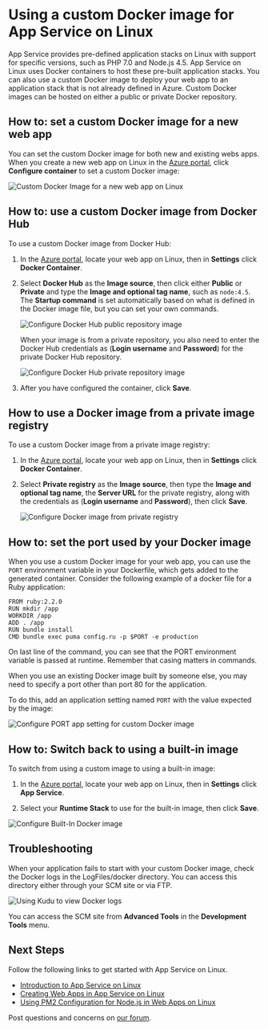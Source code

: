 <properties
    pageTitle="How to use a custom Docker image for Azure App Service on Linux | Azure"
    description="How to use a custom Docker image for App Service on Linux."
    keywords="azure app service, web app, linux, docker, container"
    services="app-service"
    documentationcenter=""
    author="naziml"
    manager="wpickett"
    editor="" />
<tags
    ms.assetid="b97bd4e6-dff0-4976-ac20-d5c109a559a8"
    ms.service="app-service"
    ms.workload="na"
    ms.tgt_pltfrm="na"
    ms.devlang="na"
    ms.topic="article"
    ms.date="11/16/2016"
    wacn.date=""
    ms.author="naziml" />

# Using a custom Docker image for App Service on Linux #

App Service provides pre-defined application stacks on Linux with support for specific versions, such as PHP 7.0 and Node.js 4.5. App Service on Linux uses Docker containers to host these pre-built application stacks. You can also use a custom Docker image to deploy your web app to an application stack that is not already defined in Azure. Custom Docker images can be hosted on either a public or private Docker repository.


## How to: set a custom Docker image for a new web app
You can set the custom Docker image for both new and existing webs apps. When you create a new web app on Linux in the [Azure portal](https://portal.azure.cn), click **Configure container** to set a custom Docker image:

![Custom Docker Image for a new web app on Linux][1]


## How to: use a custom Docker image from Docker Hub ##
To use a custom Docker image from Docker Hub:

1. In the [Azure portal](https://portal.azure.cn), locate your web app on Linux, then in **Settings** click **Docker Container**.

2.  Select **Docker Hub** as the **Image source**, then click either **Public** or **Private** and type the **Image and optional tag name**, such as `node:4.5`. The **Startup command** is set automatically based on what is defined in the Docker image file, but you can set your own commands.  

    ![Configure Docker Hub public repository image][2]

    When your image is from a private repository, you also need to enter the Docker Hub credentials as (**Login username** and **Password**) for the private Docker Hub repository.

    ![Configure Docker Hub private repository image][3]

3. After you have configured the container, click **Save**.

## How to use a Docker image from a private image registry ##
To use a custom Docker image from a private image registry:

1. In the [Azure portal](https://portal.azure.cn), locate your web app on Linux, then in **Settings** click **Docker Container**.

2.  Select **Private registry** as the **Image source**, then type the **Image and optional tag name**, the **Server URL** for the private registry, along with the credentials as (**Login username** and **Password**), then click **Save**.

	![Configure Docker image from private registry][4]


## How to: set the port used by your Docker image ##

When you use a custom Docker image for your web app, you can use the `PORT` environment variable in your Dockerfile, which gets added to the generated container. Consider the following example of a docker file for a Ruby application:

	FROM ruby:2.2.0
	RUN mkdir /app
	WORKDIR /app
	ADD . /app
	RUN bundle install
	CMD bundle exec puma config.ru -p $PORT -e production

On last line of the command, you can see that the PORT environment variable is passed at runtime. Remember that casing matters in commands.

When you use an existing Docker image built by someone else, you may need to specify a port other than port 80 for the application. 

To do this, add an application setting named `PORT` with the value expected by the image:

![Configure PORT app setting for custom Docker image][6]


## How to: Switch back to using a built-in image ##

To switch from using a custom image to using a built-in image:

1. In the [Azure portal](https://portal.azure.cn), locate your web app on Linux, then in **Settings** click **App Service**.

2. Select your **Runtime Stack** to use for the built-in image, then click **Save**. 

![Configure Built-In Docker image][5]


## Troubleshooting ##

When your application fails to start with your custom Docker image, check the Docker logs in the LogFiles/docker directory. You can access this directory either through your SCM site or via FTP. 

![Using Kudu to view Docker logs][7]

You can access the SCM site from **Advanced Tools** in the **Development Tools** menu.

## Next Steps ##

Follow the following links to get started with App Service on Linux.   

* [Introduction to App Service on Linux](/documentation/articles/app-service-linux-intro/)
* [Creating Web Apps in App Service on Linux](/documentation/articles/app-service-linux-how-to-create-a-web-app/)
* [Using PM2 Configuration for Node.js in Web Apps on Linux](/documentation/articles/app-service-linux-using-nodejs-pm2/)

Post questions and concerns on [our forum](https://social.msdn.microsoft.com/forums/azure/home?forum=windowsazurewebsitespreview).


<!--Image references-->
[1]: ./media/app-service-linux-using-custom-docker-image/new-configure-container.png
[2]: ./media/app-service-linux-using-custom-docker-image/existingapp-configure-dockerhub-public.png
[3]: ./media/app-service-linux-using-custom-docker-image/existingapp-configure-dockerhub-private.png
[4]: ./media/app-service-linux-using-custom-docker-image/existingapp-configure-privateregistry.png
[5]: ./media/app-service-linux-using-custom-docker-image/existingapp-configure-builtin.png
[6]: ./media/app-service-linux-using-custom-docker-image/setting-port.png
[7]: ./media/app-service-linux-using-custom-docker-image/kudu-docker-logs.png
